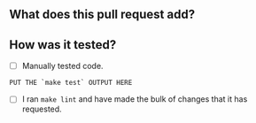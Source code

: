 ## What does this pull request add?


## How was it tested?
- [ ] Manually tested code.

```
PUT THE `make test` OUTPUT HERE
```
- [ ] I ran `make lint` and have made the bulk of changes that it has requested.
